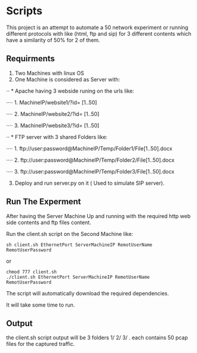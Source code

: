# Scripts

This project is an attempt to automate a 50 network experiment or running different protocols with like (html, ftp and sip) for 3 different contents which have a similarity of 50% for 2 of them. 

## Requirments

1. Two Machines with linux OS
2. One Machine is considered as Server with:

⋅⋅ * Apache having 3 webside runing on the urls like:

⋅⋅⋅⋅ 1. MachineIP/website1/?id= [1..50]

⋅⋅⋅⋅ 2. MachineIP/website2/?id= [1..50]

⋅⋅⋅⋅ 3. MachineIP/website3/?id= [1..50]

⋅⋅ * FTP server with 3 shared Folders like:

⋅⋅⋅⋅ 1. ftp://user:password@MachineIP/Temp/Folder1/File[1..50].docx

⋅⋅⋅⋅ 2. ftp://user:password@MachineIP/Temp/Folder2/File[1..50].docx

⋅⋅⋅⋅ 3. ftp://user:password@MachineIP/Temp/Folder3/File[1..50].docx

3. Deploy and run server.py on it ( Used to simulate SIP server).

## Run The Experment

After having the Server Machine Up and running with the required http web side contents and ftp files content.

Run the client.sh script on the Second Machine like:

```
sh client.sh EthernetPort ServerMachineIP RemotUserName RemotUserPassword
```

or 

```
chmod 777 client.sh
./client.sh EthernetPort ServerMachineIP RemotUserName RemotUserPassword
```

The script will automatically download the required dependencies.

It will take some time to run. 

## Output

the client.sh script output will be 3 folders 1/ 2/ 3/ . each contains 50 pcap files for the captured traffic.
